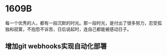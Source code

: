 # 1609B
每一个优秀的人，都有一段沉默的时光。那一段时光，是付出了很多努力，忍受孤独和寂寞，不抱怨不诉苦，日后说起时，连自己都能被感动日子。


## 增加git webhooks实现自动化部署


